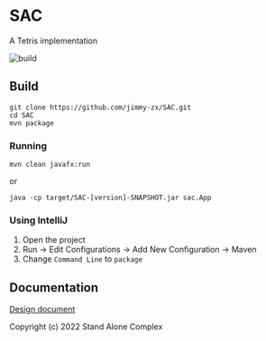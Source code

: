 # SAC
A Tetris implementation

![build](https://github.com/jimmy-zx/SAC/actions/workflows/maven.yml/badge.svg)

## Build

```shell
git clone https://github.com/jimmy-zx/SAC.git
cd SAC
mvn package
```

### Running
```shell
mvn clean javafx:run
```

or
```shell
java -cp target/SAC-[version]-SNAPSHOT.jar sac.App
```

### Using IntelliJ

1. Open the project
2. Run -> Edit Configurations -> Add New Configuration -> Maven
3. Change `Command Line` to `package`

## Documentation

[Design document](/docs/design)

Copyright (c) 2022 Stand Alone Complex
